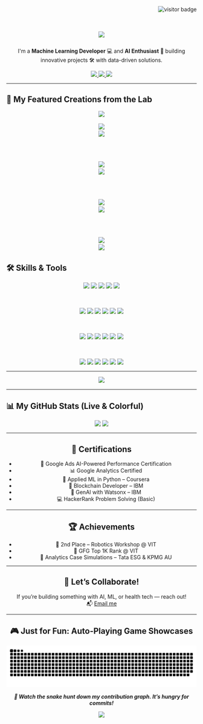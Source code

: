 <!-- Visitor badge -->
<p align="right">
  <img src="https://visitor-badge.laobi.icu/badge?page_id=RAJEEVRANJAN0001.RAJEEVRANJAN0001" alt="visitor badge" />
</p>

<!-- Typing animation -->
<h1 align="center">
  <a href="https://git.io/typing-svg">
    <img src="https://readme-typing-svg.herokuapp.com/?lines=Hey,+I'm+Rajeev+Ranjan!;AI+Engineer+%7C+ML+Practitioner+%7C+Tech+Enthusiast;&center=true&size=30">
  </a>
</h1>

<p align="center">
  I'm a <strong>Machine Learning Developer</strong> 💻 and <strong>AI Enthusiast</strong> 🤖 building innovative projects 🛠️ with data-driven solutions.
</p>

<!-- Contact Badges -->
<div align="center">
  <a href="mailto:rajeevranjanpratapsinghj94@gmail.com" target="_blank">
    <img src="https://img.shields.io/badge/Gmail-D14836?style=for-the-badge&logo=gmail&logoColor=white" />
  </a>
  <a href="https://www.linkedin.com/in/rajeev-ranjan-pratap-singh/" target="_blank">
    <img src="https://img.shields.io/badge/LinkedIn-0A66C2?style=for-the-badge&logo=linkedin&logoColor=white" />
  </a>
  <a href="https://github.com/RAJEEVRANJAN0001" target="_blank">
    <img src="https://img.shields.io/badge/GitHub-181717?style=for-the-badge&logo=github&logoColor=white" />
  </a>
</div>

---

## 🌟 My Featured Creations from the Lab

<p align="center">
  <img src="https://readme-typing-svg.herokuapp.com?font=Fira+Code&size=20&pause=1000&color=00F0FF&center=true&vCenter=true&width=1000&lines=🧠+AI-powered.+ML-driven.+Real-world+impact...;🎯+Here+are+my+coolest+creations!" />
</p>

<div align="center">

<!-- Emotion Recognition -->
<a href="https://github.com/RAJEEVRANJAN0001/Emotion-recognition">
  <img src="https://media.giphy.com/media/l0MYt5jPR6QX5pnqM/giphy.gif" width="300px" />
  <br>
  <img src="https://img.shields.io/badge/-Emotion%20Recognition-e67e22?style=for-the-badge&logo=openai&logoColor=white" />
</a>

<br><br>

<!-- GenAI Next Sentence -->
<a href="https://github.com/RAJEEVRANJAN0001/AI-Powered-Next-Sentence-Prediction-using-Generative-Language-Models">
  <img src="https://media.giphy.com/media/ZVik7pBtu9dNS/giphy.gif" width="300px" />
  <br>
  <img src="https://img.shields.io/badge/-GenAI%20Next%20Sentence-2980b9?style=for-the-badge&logo=transformers&logoColor=white" />
</a>

<br><br>

<!-- Smart Notes -->
<a href="https://github.com/RAJEEVRANJAN0001/Smart-Medical-Notes-Generator">
  <img src="https://media.giphy.com/media/RbDKaczqWovIugyJmW/giphy.gif" width="300px" />
  <br>
  <img src="https://img.shields.io/badge/-Smart%20Notes%20Generator-f39c12?style=for-the-badge&logo=readme&logoColor=white" />
</a>

<br><br>

<!-- Diabetic Retinopathy -->
<a href="https://github.com/RAJEEVRANJAN0001/Diabetic-Retinopathy-Classification">
  <img src="https://media.giphy.com/media/fAnEC88LccN7a/giphy.gif" width="300px" />
  <br>
  <img src="https://img.shields.io/badge/-Retinopathy%20Detection-2ecc71?style=for-the-badge&logo=eyeem&logoColor=white" />
</a>

</div>


## 🛠️ Skills & Tools

<div align="center">

<!-- Programming Languages -->
<img src="https://img.shields.io/badge/-Python-3776AB?style=for-the-badge&logo=python&logoColor=white" />
<img src="https://img.shields.io/badge/-Java-007396?style=for-the-badge&logo=java&logoColor=white" />
<img src="https://img.shields.io/badge/-HTML5-E34F26?style=for-the-badge&logo=html5&logoColor=white" />
<img src="https://img.shields.io/badge/-CSS3-1572B6?style=for-the-badge&logo=css3&logoColor=white" />
<img src="https://img.shields.io/badge/-JavaScript-F7DF1E?style=for-the-badge&logo=javascript&logoColor=black" />

<!-- Libraries -->
<br><br>
<img src="https://img.shields.io/badge/-TensorFlow-FF6F00?style=for-the-badge&logo=tensorflow&logoColor=white" />
<img src="https://img.shields.io/badge/-Keras-D00000?style=for-the-badge&logo=keras&logoColor=white" />
<img src="https://img.shields.io/badge/-OpenCV-5C3EE8?style=for-the-badge&logo=opencv&logoColor=white" />
<img src="https://img.shields.io/badge/-NumPy-013243?style=for-the-badge&logo=numpy&logoColor=white" />
<img src="https://img.shields.io/badge/-Pandas-150458?style=for-the-badge&logo=pandas&logoColor=white" />
<img src="https://img.shields.io/badge/-Matplotlib-11557C?style=for-the-badge&logo=plotly&logoColor=white" />

<!-- Tools -->
<br><br>
<img src="https://img.shields.io/badge/-GitHub-181717?style=for-the-badge&logo=github&logoColor=white" />
<img src="https://img.shields.io/badge/-Jupyter-F37626?style=for-the-badge&logo=jupyter&logoColor=white" />
<img src="https://img.shields.io/badge/-VSCode-007ACC?style=for-the-badge&logo=visualstudiocode&logoColor=white" />
<img src="https://img.shields.io/badge/-PyCharm-000000?style=for-the-badge&logo=pycharm&logoColor=white" />
<img src="https://img.shields.io/badge/-GCP-4285F4?style=for-the-badge&logo=googlecloud&logoColor=white" />
<img src="https://img.shields.io/badge/-Streamlit-FF4B4B?style=for-the-badge&logo=streamlit&logoColor=white" />

<!-- Concepts -->
<br><br>
<img src="https://img.shields.io/badge/-Deep%20Learning-8E44AD?style=for-the-badge&logo=brains&logoColor=white" />
<img src="https://img.shields.io/badge/-Computer%20Vision-6C3483?style=for-the-badge&logo=biomechanics&logoColor=white" />
<img src="https://img.shields.io/badge/-Generative%20AI-9B59B6?style=for-the-badge&logo=openai&logoColor=white" />
<img src="https://img.shields.io/badge/-NLP-2ECC71?style=for-the-badge&logo=spacy&logoColor=white" />
<img src="https://img.shields.io/badge/-Blockchain-0E76A8?style=for-the-badge&logo=ethereum&logoColor=white" />
<img src="https://img.shields.io/badge/-Data%20Visualization-E67E22?style=for-the-badge&logo=tableau&logoColor=white" />
</div>

---

<p align="center">
  <img src="https://readme-typing-svg.herokuapp.com?font=Fira+Code&size=20&pause=1000&color=00FFDD&center=true&vCenter=true&width=1000&lines=🔭+Exploring+New+Libraries+Daily...;🚀+Engineering+Intelligence+with+Code...;🎯+Building+ML+Systems+that+Matter!" />
</p>

---

## 📊 My GitHub Stats (Live & Colorful)

<div align="center">

<img src="https://github-readme-stats.vercel.app/api?username=RAJEEVRANJAN0001&show_icons=true&count_private=true&include_all_commits=true&theme=tokyonight" width="48%" />
<img src="https://github-readme-stats.vercel.app/api/top-langs/?username=RAJEEVRANJAN0001&layout=compact&theme=tokyonight" width="38%" />
<br>


---

## 📜 Certifications

- 🏅 Google Ads AI-Powered Performance Certification  
- 📊 Google Analytics Certified  
- 📘 Applied ML in Python – Coursera  
- 🔐 Blockchain Developer – IBM  
- 🤖 GenAI with Watsonx – IBM  
- 💻 HackerRank Problem Solving (Basic)  

---

## 🏆 Achievements

- 🥈 2nd Place – Robotics Workshop @ VIT  
- 🧠 GFG Top 1K Rank @ VIT  
- 💼 Analytics Case Simulations – Tata ESG & KPMG AU  

---

## 💬 Let’s Collaborate!

If you’re building something with AI, ML, or health tech — reach out!  
📬 [Email me](mailto:rajeevranjanpratapsinghj94@gmail.com)

---

<h2 align="center">🎮 Just for Fun: Auto-Playing Game Showcases</h2>

<div align="center">
  <img src="https://raw.githubusercontent.com/Platane/snk/output/github-contribution-grid-snake.svg" width="100%" />
</div>

<p align="center">
  <b><i>🐍 Watch the snake hunt down my contribution graph. It’s hungry for commits!</i></b>
</p>

<!-- Footer -->
<p align="center">
  <img src="https://capsule-render.vercel.app/api?type=waving&height=120&section=footer&text=Thanks+for+visiting!+🌟&fontSize=25&fontAlign=center&fontColor=ffffff&colorGradient=true&animation=twinkling" />
</p>
